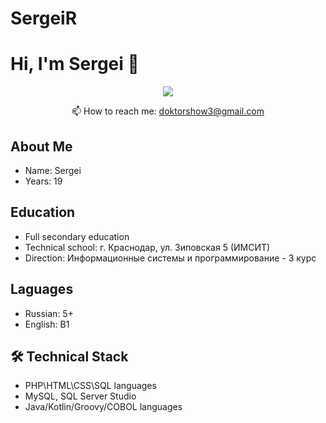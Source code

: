 # SergeiR
# Hi, I'm Sergei 👋
<p align='center'>
</p>

<p align='center'>
   <a href="https://t.me/Sergei_radushinskiy">
       <img src="https://img.shields.io/badge/Telegram-2CA5E0?style=for-the-badge&logo=telegram&logoColor=white"/>
   </a>
<p align='center'>
   📫 How to reach me: <a href='mailto:roman.beskrovnyy@gmail.com'>doktorshow3@gmail.com</a>
</p>

## About Me <br>
* Name: Sergei <br>
* Years: 19

## Education <br>
* Full secondary education <br>
* Technical school: г. Краснодар, ул. Зиповская 5 (ИМСИТ) <br>
* Direction: Информационные системы и программирование - 3 курс

## Laguages <br>
* Russian: 5+ <br>
* English: B1

## 🛠 Technical Stack <br>
*   PHP\HTML\CSS\SQL languages <br>
*   MySQL, SQL Server Studio
*   Java/Kotlin/Groovy/COBOL languages
